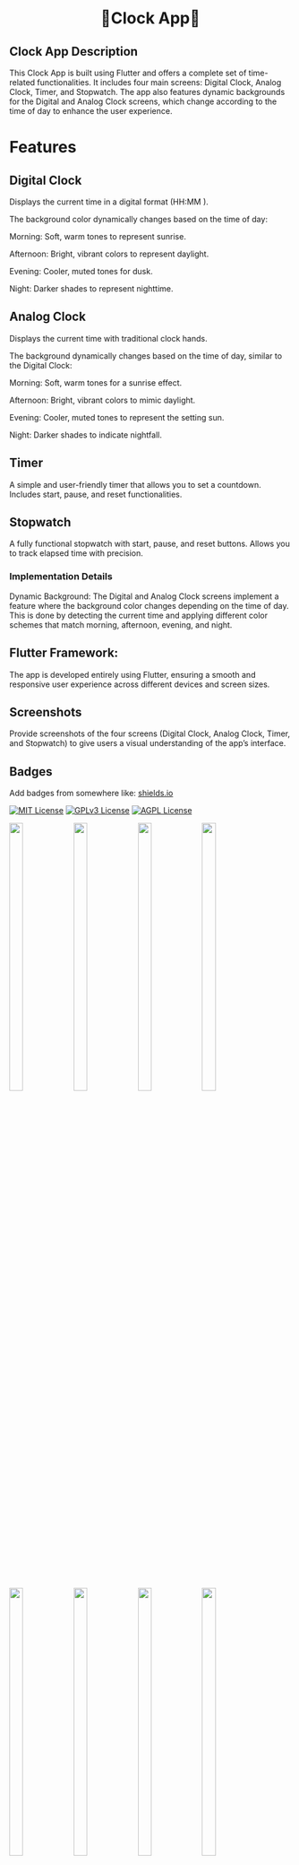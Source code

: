 
<h1 align="center">🔶Clock App🔶</h1>

## Clock App Description
This Clock App is built using Flutter and offers a complete set of time-related functionalities. It includes four main screens: Digital Clock, Analog Clock, Timer, and Stopwatch. The app also features dynamic backgrounds for the Digital and Analog Clock screens, which change according to the time of day to enhance the user experience.

# Features
## Digital Clock
Displays the current time in a digital format (HH:MM
).

The background color dynamically changes based on the time of day:

Morning: Soft, warm tones to represent sunrise.

Afternoon: Bright, vibrant colors to represent daylight.

Evening: Cooler, muted tones for dusk.

Night: Darker shades to represent nighttime.

## Analog Clock

Displays the current time with traditional clock hands.

The background dynamically changes based on the time of day, similar to the Digital Clock:

Morning: Soft, warm tones for a sunrise effect.

Afternoon: Bright, vibrant colors to mimic daylight.

Evening: Cooler, muted tones to represent the setting sun.

Night: Darker shades to indicate nightfall.

## Timer

A simple and user-friendly timer that allows you to set a countdown.
Includes start, pause, and reset functionalities.

## Stopwatch

A fully functional stopwatch with start, pause, and reset buttons.
Allows you to track elapsed time with precision.

### Implementation Details
Dynamic Background: The Digital and Analog Clock screens implement a feature where the background color changes depending on the time of day. This is done by detecting the current time and applying different color schemes that match morning, afternoon, evening, and night.


## Flutter Framework: 
The app is developed entirely using Flutter, ensuring a smooth and responsive user experience across different devices and screen sizes.

## Screenshots
Provide screenshots of the four screens (Digital Clock, Analog Clock, Timer, and Stopwatch) to give users a visual understanding of the app’s interface.


## Badges

Add badges from somewhere like: [shields.io](https://shields.io/)

[![MIT License](https://img.shields.io/badge/License-MIT-green.svg)](https://choosealicense.com/licenses/mit/)
[![GPLv3 License](https://img.shields.io/badge/License-GPL%20v3-yellow.svg)](https://opensource.org/licenses/)
[![AGPL License](https://img.shields.io/badge/license-AGPL-blue.svg)](http://www.gnu.org/licenses/agpl-3.0)



<p>
 

  <img src="https://github.com/user-attachments/assets/48b50afb-93c3-4d65-8ab5-89b9ae036bf1" width="22%" Height="35%">
  <img src="https://github.com/user-attachments/assets/95812af5-1ece-4af0-a9e7-7488c9c83c66" width="22%" Height="35%">
  <img src="https://github.com/user-attachments/assets/5aec9a3f-cb86-49d2-bd17-2e446beff542" width="22%" Height="35%">
  <img src="https://github.com/user-attachments/assets/1e7097f9-e1fe-4deb-940a-ee49c7e65412" width="22%" Height="35%">
  <img src="https://github.com/user-attachments/assets/8c99a558-b81d-4062-8f7d-ccf9f4bbb32f" width="22%" Height="35%">
  <img src="https://github.com/user-attachments/assets/5f69b186-5f6e-4f6c-8594-eb41041204ce" width="22%" Height="35%">
  <img src="https://github.com/user-attachments/assets/dcf7336c-7823-4489-a35d-757dfcaba49a" width="22%" Height="35%">
  <img src="https://github.com/user-attachments/assets/63d4050b-8343-4a04-aa2b-296e191315fb" width="22%" Height="35%">
  <img src="https://github.com/user-attachments/assets/5ff31fda-a59b-4f74-8c50-185ae6c13f5f" width="22%" Height="35%">
  <img src="https://github.com/user-attachments/assets/926a4e7f-dac6-4d4e-a33c-6f56b2f1a7e0" width="22%" Height="35%">
  <img src="https://github.com/user-attachments/assets/1ac538c1-9cd4-4217-a042-6b7aeaf07673" width="22%" Height="35%">
  <img src="https://github.com/user-attachments/assets/13d57093-612f-4fab-a7dc-91722b3f022f" width="22%" Height="35%">
  <img src="https://github.com/user-attachments/assets/780566ba-b35f-4f6e-ba9a-9b569cac14de" width="22%" Height="35%">
  <img src="https://github.com/user-attachments/assets/94d75b2a-27b7-4f56-9142-afefed225380" width="22%" Height="35%">
  <img src="https://github.com/user-attachments/assets/e6d0c886-0d3e-4235-a21a-1b171e7cb488" width="22%" Height="35%">

  <img src="https://github.com/user-attachments/assets/90131451-7652-46ba-bfef-ce4bdf675cee" width="22%" Height="35%">
  <img src="https://github.com/user-attachments/assets/ac54867d-4b6c-47cb-900c-15829bd13152" width="22%" Height="35%">
  
  </p>



https://github.com/user-attachments/assets/8c88137e-6760-4392-b173-67c9c0111b7e

